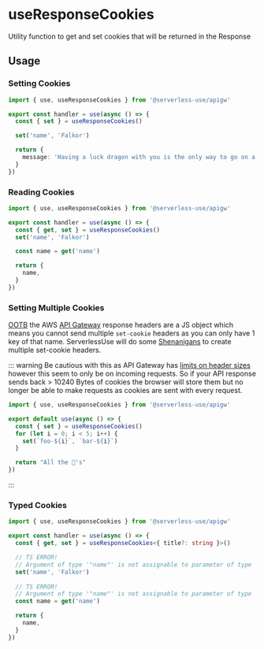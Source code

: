 # useResponseCookies
Utility function to get and set cookies that will be returned in the Response

<!-- ## Configuration -->

## Usage

### Setting Cookies
```ts
import { use, useResponseCookies } from '@serverless-use/apigw'

export const handler = use(async () => {
  const { set } = useResponseCookies()

  set('name', 'Falkor')

  return {
    message: 'Having a luck dragon with you is the only way to go on a quest.',
  }
})
```

### Reading Cookies 
```ts
import { use, useResponseCookies } from '@serverless-use/apigw'

export const handler = use(async () => {
  const { get, set } = useResponseCookies()
  set('name', 'Falkor')

  const name = get('name')

  return {
    name,
  }
})

```

### Setting Multiple Cookies
[OOTB](https://en.wikipedia.org/wiki/Out_of_the_box_(feature)) the AWS [API Gateway](https://aws.amazon.com/api-gateway/) 
response headers are a JS object which means you cannot send multiple `set-cookie` headers as you
can only have 1 key of that name. ServerlessUse will do some [Shenanigans](https://i.giphy.com/media/6jRPMGlxveBs4/giphy-downsized-large.gif)
to create multiple set-cookie headers.

::: warning
Be cautious with this as API Gateway has [limits on header sizes](https://docs.aws.amazon.com/apigateway/latest/developerguide/limits.html#api-gateway-control-service-limits-table)
however this seem to only be on incoming requests. So if your API response sends back > 10240 Bytes of cookies the browser
will store them but no longer be able to make requests as cookies are sent with every request.
```ts
import { use, useResponseCookies } from '@serverless-use/apigw'

export default use(async () => {
  const { set } = useResponseCookies()
  for (let i = 0; i < 5; i++) {
    set(`foo-${i}`, `bar-${i}`)
  }

  return "All the 🍪's"
})
```
:::

### Typed Cookies
```ts
import { use, useResponseCookies } from '@serverless-use/apigw'

export const handler = use(async () => {
  const { get, set } = useResponseCookies<{ title?: string }>()

  // TS ERROR!
  // Argument of type '"name"' is not assignable to parameter of type '"title"'
  set('name', 'Falkor')
  
  // TS ERROR!
  // Argument of type '"name"' is not assignable to parameter of type '"title"'
  const name = get('name')

  return {
    name,
  }
})

```